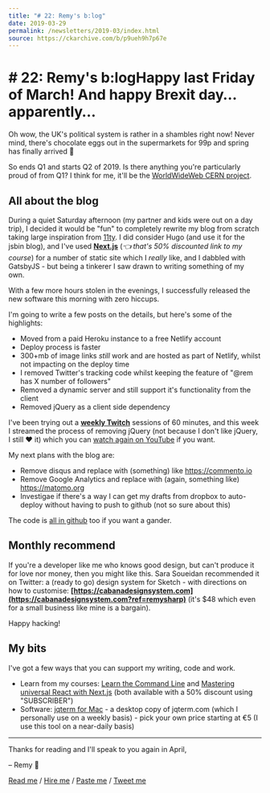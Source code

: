 ```yaml
---
title: "# 22: Remy's b:log"
date: 2019-03-29
permalink: /newsletters/2019-03/index.html
source: https://ckarchive.com/b/p9ueh9h7p67e
---
```


# # 22: Remy's b:logHappy last Friday of March! And happy Brexit day…apparently…

Oh wow, the UK's political system is rather in a shambles right now! Never mind, there's chocolate eggs out in the supermarkets for 99p and spring has finally arrived 🎉

So ends Q1 and starts Q2 of 2019. Is there anything you're particularly proud of from Q1? I think for me, it'll be the [WorldWideWeb CERN project](https://worldwideweb.cern.ch).

All about the blog
------------------

During a quiet Saturday afternoon (my partner and kids were out on a day trip), I decided it would be "fun" to completely rewrite my blog from scratch taking large inspiration from [11ty](https://www.11ty.io/). I did consider Hugo (and use it for the jsbin blog), and I've used [**Next.js**](https://next.training.leftlogic.com/?coupon=SUBSCRIBER) (_👈 that's 50% discounted link to my course_) for a number of static site which I _really_ like, and I dabbled with GatsbyJS - but being a tinkerer I saw drawn to writing something of my own.

With a few more hours stolen in the evenings, I successfully released the new software this morning with zero hiccups.

I'm going to write a few posts on the details, but here's some of the highlights:

*   Moved from a paid Heroku instance to a free Netlify account
*   Deploy process is faster
*   300+mb of image links _still_ work and are hosted as part of Netlify, whilst not impacting on the deploy time
*   I removed Twitter's tracking code whilst keeping the feature of "@rem has X number of followers"
*   Removed a dynamic server and still support it's functionality from the client
*   Removed jQuery as a client side dependency

I've been trying out a [**weekly Twitch**](https://www.twitch.tv/remysharp) sessions of 60 minutes, and this week I streamed the process of removing jQuery (not because I don't like jQuery, I still ❤️ it) which you can [watch again on YouTube](https://youtu.be/dgU68gJUtMQ) if you want.

My next plans with the blog are:

*   Remove disqus and replace with (something) like https://commento.io
*   Remove Google Analytics and replace with (again, something like) https://matomo.org
*   Investigae if there's a way I can get my drafts from dropbox to auto-deploy without having to push to github (not so sure about this)

The code is [all in github](https://github.com/remy/remysharp.com/tree/master/lib) too if you want a gander.

Monthly recommend
-----------------

If you're a developer like me who knows good design, but can't produce it for love nor money, then you might like this. Sara Soueidan recommended it on Twitter: a (ready to go) design system for Sketch - with directions on how to customise: **[https://cabanadesignsystem.com](https://cabanadesignsystem.com?ref=remysharp)** (it's $48 which even for a small business like mine is a bargain).

Happy hacking!

My bits
-------

I've got a few ways that you can support my writing, code and work.

*   Learn from my courses: [Learn the Command Line](https://terminal.training/?coupon=SUBSCRIBER&utm_source=email&utm_medium=banner&utm_campaign=newsletter-discount) and [Mastering universal React with Next.js](http://next.training.leftlogic.com/?coupon=SUBSCRIBER&utm_source=email&utm_medium=banner&utm_campaign=newsletter-discount) (both available with a 50% discount using "SUBSCRIBER")
*   Software: [jqterm for Mac](https://gum.co/jqterm) - a desktop copy of jqterm.com (which I personally use on a weekly basis) - pick your own price starting at €5 (I use this tool on a near-daily basis)

* * *

Thanks for reading and I'll speak to you again in April,

– Remy 👋

[Read me](https://remysharp.com) / [Hire me](https://leftlogic.com) / [Paste me](https://github.com/remy) / [Tweet me](https://twitter.com/rem)

